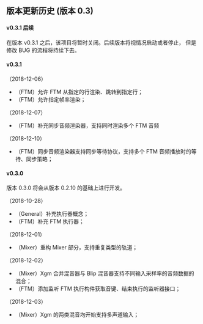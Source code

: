 
## 版本更新历史 (版本 0.3)

#### v0.3.1 后续

在版本 v0.3.1 之后，该项目将暂时关闭。后续版本将视情况启动或者停止，
但是修改 BUG 的流程将持续下去。

#### v0.3.1

（2018-12-06）

*	（FTM）允许 FTM 从指定的行渲染、跳转到指定行；
*	（FTM）允许指定帧率渲染；

（2018-12-07）

*	（FTM）补充同步音频渲染器，支持同时渲染多个 FTM 音频

（2018-12-10）

*	（FTM）同步音频渲染器支持同步等待协议，支持多个 FTM 音频播放时的等待、同步策略；

#### v0.3.0

版本 0.3.0 将会从版本 0.2.10 的基础上进行开发。

（2018-10-28）

*	（General）补充执行器概念；
*	（FTM）补充 FTM 执行器；

（2018-12-01）

*	（Mixer）重构 Mixer 部分，支持重复类型的轨道；

（2018-12-02）

*	（Mixer）Xgm 合并混音器与 Blip 混音器支持不同输入采样率的音频数据的混合；
*	（FTM）添加监听 FTM 执行构件获取音键、结束执行的监听器接口；

（2018-12-03）

*	（Mixer）Xgm 的两类混音均开始支持多声道输入；

